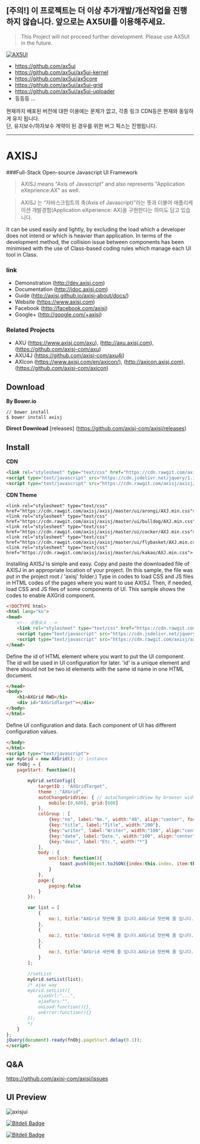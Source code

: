 ## [주의!] 이 프로젝트는 더 이상 추가개발/개선작업을 진행하지 않습니다. 앞으로는 AX5UI를 이용해주세요.
> This Project will not proceed further development. Please use AX5UI in the future.

[![AX5UI](https://avatars1.githubusercontent.com/u/16002119?v=3&s=100)](http://ax5.io/)

- https://github.com/ax5ui
- https://github.com/ax5ui/ax5ui-kernel
- https://github.com/ax5ui/ax5core
- https://github.com/ax5ui/ax5ui-grid
- https://github.com/ax5ui/ax5ui-uploader
- 등등등 ...

현재까지 배포된 버전에 대한 이용에는 문제가 없고, 각종 링크 CDN등은 현재와 동일하게 유지 됩니다.   
단, 유지보수/하자보수 계약이 된 경우를 위한 버그 픽스는 진행됩니다.

---

# AXISJ
###Full-Stack Open-source Javascript UI Framework

>AXISJ means "Axis of Javascript" and also represents "Application eXeprience:AX" as well.

>AXISJ 는 “자바스크립트의 축(Axis of Javascript)”라는 뜻과 더불어 
애플리케이션 개발경험(Application eXperience: AX)을 구현한다는 의미도 담고 있습니다.

It can be used easily and lightly, by excluding the load which a developer does not intend or which is heavier than application.
In terms of the development method, the collision issue between components has been minimised with the use of Class-based coding rules which manage each UI tool in Class.

### link
- Demonstration (http://dev.axisj.com)
- Documentation (http://jdoc.axisj.com)
- Guide (http://axisj.github.io/axisj-about/docs/)
- Website (https://www.axisj.com)
- Facebook (http://facebook.com/axisj)
- Google+ (http://google.com/+axisj)

### Related Projects
- AXU (https://www.axisj.com/axu), (http://axu.axisj.com), (https://github.com/axisj-com/axu)
- AXU4J (https://github.com/axisj-com/axu4j)
- AXIcon (https://www.axisj.com/en/axicon/), (http://axicon.axisj.com), (https://github.com/axisj-com/axicon)

## Download
**By Bower.io**
```
// bower install
$ bower install axisj
```
**Direct Download**
[releases] (https://github.com/axisj-com/axisj/releases)


## Install
**CDN**
```html
<link rel="stylesheet" type="text/css" href="https://cdn.rawgit.com/axisj/axisj/master/ui/arongi/AXJ.min.css">
<script type="text/javascript" src="https://cdn.jsdelivr.net/jquery/1.12.3/jquery.min.js"></script>
<script type="text/javascript" src="https://cdn.rawgit.com/axisj/axisj/master/dist/AXJ.min.js"></script>
```

**CDN Theme**
```
<link rel="stylesheet" type="text/css" href="https://cdn.rawgit.com/axisj/axisj/master/ui/arongi/AXJ.min.css">
<link rel="stylesheet" type="text/css" href="https://cdn.rawgit.com/axisj/axisj/master/ui/bulldog/AXJ.min.css">
<link rel="stylesheet" type="text/css" href="https://cdn.rawgit.com/axisj/axisj/master/ui/cocker/AXJ.min.css">
<link rel="stylesheet" type="text/css" href="https://cdn.rawgit.com/axisj/axisj/master/ui/flybasket/AXJ.min.css">
<link rel="stylesheet" type="text/css" href="https://cdn.rawgit.com/axisj/axisj/master/ui/kakao/AXJ.min.css">
```


Installing AXISJ is simple and easy.
Copy and paste the downloaded file of AXISJ in an appropriate location of your project. (In this sample, the file was put in the project root / 'axisj' folder.)
Type in codes to load CSS and JS files in HTML codes of the pages where you want to use AXISJ.
Then, if needed, load CSS and JS files of some components of UI. This sample shows the codes to enable AXGrid component.
```html
<!DOCTYPE html>
<html lang="ko">
<head>
    <!-- 공통요소 -->
    <link rel="stylesheet" type="text/css" href="https://cdn.rawgit.com/axisj/axisj/master/ui/arongi/AXJ.min.css">
    <script type="text/javascript" src="https://cdn.jsdelivr.net/jquery/1.12.3/jquery.min.js"></script>
    <script type="text/javascript" src="https://cdn.rawgit.com/axisj/axisj/master/dist/AXJ.min.js"></script>
</head>
```
Define the id of HTML element where you want to put the UI component. The id will be used in UI configuration for later.
'id' is a unique element and there should not be two id elements with the same id name in one HTML document.
```html
</head>
<body>
    <h1>AXGrid RWD</h1>
    <div id="AXGridTarget"></div>
</body>
</html>
```
Define UI configuration and data. Each component of UI has different configuration values.
```html
</body>
</html>
<script type="text/javascript">
var myGrid = new AXGrid(); // instance
var fnObj = {
    pageStart: function(){

        myGrid.setConfig({
            targetID : "AXGridTarget",
            theme : "AXGrid",
            autoChangeGridView: { // autoChangeGridView by browser width
                mobile:[0,600], grid:[600]
            },
            colGroup : [
                {key:"no", label:"No.", width:"40", align:"center", formatter:"money"},
                {key:"title", label:"Title", width:"200"},
                {key:"writer", label:"Writer", width:"100", align:"center"},
                {key:"date", label:"Date.", width:"100", align:"center"},
                {key:"desc", label:"Etc.", width:"*"}
            ],
            body : {
                onclick: function(){
                    toast.push(Object.toJSON({index:this.index, item:this.item}));
                }
            },
            page:{
                paging:false
            }
        });

        var list = [
            {
                no:1, title:"AXGrid 첫번째 줄 입니다.AXGrid 첫번째 줄 입니다.", writer:"장기영", img:"img/1.jpg", desc:"많은 글을 담고 있는 내용 입니다. 자연스럽게 줄이 넘어가고 표현되는 것이 관건 입니다.", category:"액시스제이", date:"2014-04-05"
            },
            {
                no:2, title:"AXGrid 두번째 줄 입니다.AXGrid 첫번째 줄 입니다.", writer:"장기영", img:"img/2.jpg", desc:"많은 글을 담고 있는 내용 입니다.", category:"액시스제이", date:"2014-04-07"
            },
            {
                no:3, title:"AXGrid 세번째 줄 입니다.AXGrid 첫번째 줄 입니다.", writer:"장기영", img:"img/3.jpg", desc:"많은 글을 담고 있는 내용 입니다. 자연스럽게...", category:"액시스제이", date:"2014-04-09"
            }
        ];

        //setList
        myGrid.setList(list);
        /* ajax way
        myGrid.setList({
            ajaxUrl:"...",
            ajaxPars:"",
            onLoad:function(){},
            onError:function(){}
        });
        */
    }
};
jQuery(document).ready(fnObj.pageStart.delay(0.1));
</script>
```
## Q&A
https://github.com/axisj-com/axisj/issues

## UI Preview
<img src="http://old2014.axisj.com/resource/images/ax-demo.png" alt="axisjui" />



[![Bitdeli Badge](https://d2weczhvl823v0.cloudfront.net/axisj-com/axisj/trend.png)](https://bitdeli.com/free "Bitdeli Badge")


[![Bitdeli Badge](https://d2weczhvl823v0.cloudfront.net/axisj-com/axisj/trend.png)](https://bitdeli.com/free "Bitdeli Badge")

